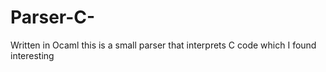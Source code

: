 # Parser-C-
Written in Ocaml this is a small parser that interprets C code which I found interesting
